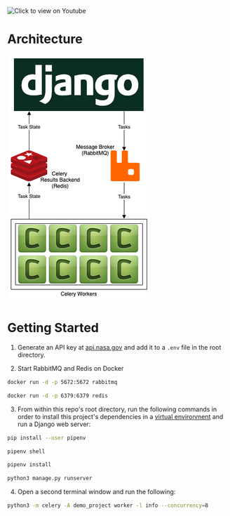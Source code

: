 ![Click to view on Youtube](celery_progress_demo.png)

# Architecture

![Architecture Diagram](architecture_diagram.png)

# Getting Started

1. Generate an API key at [api.nasa.gov](https://api.nasa.gov/) and add it to a `.env` file in the root directory.

2. Start RabbitMQ and Redis on Docker

```bash
docker run -d -p 5672:5672 rabbitmq
```

```bash
docker run -d -p 6379:6379 redis
```

3. From within this repo's root directory, run the following commands in order to install this project's dependencies in a [virtual environment](https://pipenv.pypa.io/en/latest/) and run a Django web server:

```bash
pip install --user pipenv
```

```bash
pipenv shell
```

```bash
pipenv install
```

```bash
python3 manage.py runserver
```

4. Open a second terminal window and run the following:

```bash
python3 -m celery -A demo_project worker -l info --concurrency=8
```
